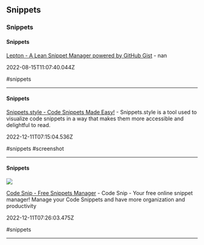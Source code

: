 ## Snippets
### Snippets

#### Snippets

[Lepton - A Lean Snippet Manager powered by GitHub Gist](https://hackjutsu.com/Lepton) - nan

2022-08-15T11:07:40.044Z

#snippets

---

#### Snippets

[Snippets.style - Code Snippets Made Easy!](https://snippets.style) - Snippets.style is a tool used to visualize code snippets in a way that makes them more accessible and delightful to read.

2022-12-11T07:15:04.536Z

#snippets #screenshot

---

#### Snippets

![](https://codesnip.net/Code-Snip-dashboard.jpg)

[Code Snip - Free Snippets Manager](https://codesnip.net) - Code Snip - Your free online snippet manager! Manage your Code Snippets and have more organization and productivity

2022-12-11T07:26:03.475Z

#snippets

---

